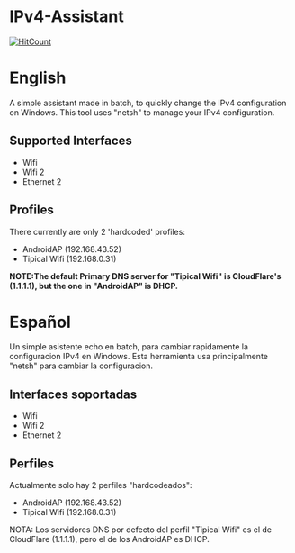 # IPv4-Assistant
[![HitCount](http://hits.dwyl.io/PinkDev1/IPv4-Assistant.svg)](http://hits.dwyl.io/PinkDev1/IPv4-Assistant)



# English

A simple assistant made in batch, to quickly change the IPv4 configuration on Windows.
This tool uses "netsh" to manage your IPv4 configuration.

<h2>Supported Interfaces</h2>

<ul>
  <li>Wifi</li>
  <li>Wifi 2</li>
  <li>Ethernet 2</li>
</ul>



<h2>Profiles</h2>

There currently are only 2 'hardcoded' profiles:

<ul>
  <li>AndroidAP (192.168.43.52)</li>
  <li>Tipical Wifi (192.168.0.31)</li>
</ul>


<b>NOTE:The default Primary DNS server for "Tipical Wifi" is CloudFlare's (1.1.1.1), but the one in "AndroidAP" is DHCP.</b>





# Español

Un simple asistente echo en batch, para cambiar rapidamente la configuracion IPv4 en Windows.
Esta herramienta usa principalmente "netsh" para cambiar la configuracion.

<h2>Interfaces soportadas</h2>

<ul>
  <li>Wifi</li>
  <li>Wifi 2</li>
  <li>Ethernet 2</li>
</ul>



<h2>Perfiles</h2>

Actualmente solo hay 2 perfiles "hardcodeados":

<ul>
  <li>AndroidAP (192.168.43.52)</li>
  <li>Tipical Wifi (192.168.0.31)</li>
</ul>

  NOTA: Los servidores DNS por defecto del perfil "Tipical Wifi" es el de CloudFlare (1.1.1.1), pero el de los AndroidAP es DHCP.
